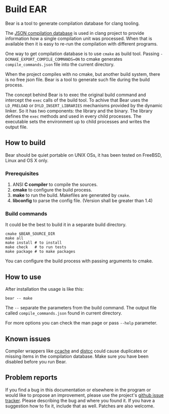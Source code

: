 Build EAR
=========

Bear is a tool to generate compilation database for clang tooling.

The [JSON compilation database][JSONCDB] is used in clang project to provide
information how a single compilation unit was processed. When that
is available then it is easy to re-run the compilation with different
programs.

One way to get compilation database is to use `cmake` as build tool. Passing
`-DCMAKE_EXPORT_COMPILE_COMMANDS=ON` to cmake generates `compile_commands.json`
file into the current directory.

When the project compiles with no cmake, but another build system, there is
no free json file. Bear is a tool to generate such file during the build
process.

The concept behind Bear is to exec the original build command and
intercept the `exec` calls of the build tool. To achive that Bear uses the
`LD_PRELOAD` or `DYLD_INSERT_LIBRARIES` mechanisms provided by the dynamic
linker. So it has two components: the library and the binary. The library
defines the `exec` methods and used in every child processes. The executable
sets the environment up to child processes and writes the output file.

  [JSONCDB]: http://clang.llvm.org/docs/JSONCompilationDatabase.html


How to build
------------

Bear should be quiet portable on UNIX OSs, it has been tested on FreeBSD,
Linux and OS X only.

### Prerequisites

1. ANSI **C compiler** to compile the sources.
2. **cmake** to configure the build process.
3. **make** to run the build. Makefiles are generated by `cmake`.
4. **libconfig** to parse the config file. (Version shall be greater than 1.4)

### Build commands

It could be the best to build it in a separate build directory.

    cmake $BEAR_SOURCE_DIR
    make all
    make install # to install
    make check   # to run tests
    make package # to make packages

You can configure the build process with passing arguments to cmake.


How to use
----------

After installation the usage is like this:

    bear -- make

The `--` separate the parameters from the build command. The output file
called `compile_commands.json` found  in current directory.

For more options you can check the man page or pass `--help` parameter.


Known issues
------------

Compiler wrappers like [ccache][CCACHE] and [distcc][DISTCC] could cause
duplicates or missing items in the compilation database. Make sure you have
been disabled before you run Bear.

  [CCACHE]: http://ccache.samba.org/
  [DISTCC]: http://code.google.com/p/distcc/


Problem reports
---------------

If you find a bug in this documentation or elsewhere in the program or would
like to propose an improvement, please use the project's [github issue
tracker][ISSUES]. Please describing the bug and where you found it. If you
have a suggestion how to fix it, include that as well. Patches are also
welcome.

  [ISSUES]: https://github.com/rizsotto/Bear/issues
